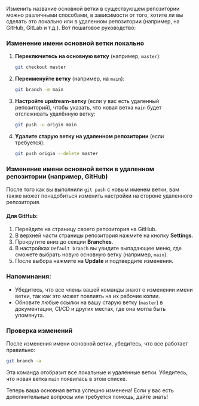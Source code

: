 
Изменить название основной ветки в существующем репозитории можно различными способами, в зависимости от того, хотите ли вы сделать это локально или в удаленном репозитории (например, на GitHub, GitLab и т.д.). Вот пошаговое руководство:

### Изменение имени основной ветки локально

1. **Переключитесь на основную ветку** (например, `master`):

   ```bash
   git checkout master
   ```

2. **Переименуйте ветку** (например, на `main`):

   ```bash
   git branch -m main
   ```

3. **Настройте upstream-ветку** (если у вас есть удаленный репозиторий), чтобы указать, что новая ветка `main` будет отслеживать удалённую ветку:

   ```bash
   git push -u origin main
   ```

4. **Удалите старую ветку на удаленном репозитории** (если требуется):

   ```bash
   git push origin --delete master
   ```

### Изменение имени основной ветки в удаленном репозитории (например, GitHub)

После того как вы выполнили `git push` с новым именем ветки, вам также может понадобиться изменить настройки на стороне удаленного репозитория.

#### Для GitHub:

1. Перейдите на страницу своего репозитория на GitHub.
2. В верхней части страницы репозитория нажмите на кнопку **Settings**.
3. Прокрутите вниз до секции **Branches**.
4. В настройках `Default branch` вы увидите выпадающее меню, где сможете выбрать новую основную ветку (например, `main`).
5. После выбора нажмите на **Update** и подтвердите изменения.

### Напоминания:

- Убедитесь, что все члены вашей команды знают о изменении имени ветки, так как это может повлиять на их рабочие копии.
- Обновите любые ссылки на вашу старую ветку (`master`) в документации, CI/CD и других местах, где она могла быть упомянута.

### Проверка изменений

После изменения имени основной ветки, убедитесь, что все работает правильно:

```bash
git branch -a
```

Эта команда отобразит все локальные и удаленные ветки. Убедитесь, что новая ветка `main` появилась в этом списке.

Теперь ваша основная ветка успешно изменена! Если у вас есть дополнительные вопросы или требуется помощь, дайте знать!